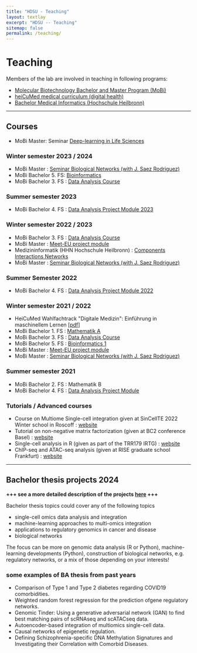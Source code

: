 ```yaml
---
title: "HDSU - Teaching"
layout: textlay
excerpt: "HDSU -- Teaching"
sitemap: false
permalink: /teaching/
---
```


# Teaching


Members of the lab are involved in teaching in following programs:
- [Molecular Biotechnology Bachelor and Master Program (MoBi)](https://www.uni-heidelberg.de/courses/prospective/academicprograms/Molecular_Biotechnology_en_ba.html)
- [heiCuMed medical curriculum (digital health)](http://www.medizinische-fakultaet-hd.uni-heidelberg.de/Digitale-Medizin.111801.0.html)
- [Bachelor Medical Informatics (Hochschule Heilbronn)](https://www.hs-heilbronn.de/mib)

___


## Courses

- MoBi Master: Seminar <a href="https://deeplife4eu.github.io/">Deep-learning in Life Sciences</a>


### Winter semester 2023 / 2024
- MoBi Master : <a href="{{ site.url }}{{ site.baseurl }}/teaching/bn2024.html">Seminar Biological Networks (with J. Saez Rodriguez)</a>
- MoBi Bachelor 5. FS: <a href="{{ site.url }}{{ site.baseurl }}/teaching/bioinfo5fs.html">Bioinformatics</a>
- MoBi Bachelor 3. FS : <a href="{{ site.url }}{{ site.baseurl }}/teaching/dataanalysis3fs.html">Data Analysis Course</a>

### Summer semester 2023
- MoBi Bachelor 4. FS : <a href="{{ site.url }}{{ site.baseurl }}/teaching/data2023.html">Data Analysis Project Module 2023</a>

### Winter semester 2022 / 2023
- MoBi Bachelor 3. FS : <a href="{{ site.url }}{{ site.baseurl }}/teaching/dataanalysis3fs.html">Data Analysis Course</a>
- MoBi Master : [Meet-EU project module](http://bioinfo.ipmb.uni-heidelberg.de/crg/master-meetu/)
- Medizininformatik (HHN Hochschule Heilbronn) : <a href="{{ site.url }}{{ site.baseurl }}/teaching/CIN.html">Components Interactions Networks</a>
- MoBi Master : <a href="{{ site.url }}{{ site.baseurl }}/teaching/networks.html">Seminar Biological Networks (with J. Saez Rodriguez)</a>

### Summer Semester 2022
- MoBi Bachelor 4. FS : <a href="{{ site.url }}{{ site.baseurl }}/data2022.html">Data Analysis Project Module 2022</a>

### Winter semester 2021 / 2022
- HeiCuMed Wahlfachtrack "Digitale Medizin": Einführung in maschinellem Lernen [[pdf]](../downloads/WFT_IntroML.pdf)
- MoBi Bachelor 1. FS : [Mathematik A](http://bioinfo.ipmb.uni-heidelberg.de/crg/mathea/)
- MoBi Bachelor 3. FS : [Data Analysis Course](http://bioinfo.ipmb.uni-heidelberg.de/crg/datascience3fs/)
- MoBi Bachelor 5. FS : [Bioinformatics 1](http://bioinfo.ipmb.uni-heidelberg.de/crg/bioinfo1/)
- MoBi Master : [Meet-EU project module](http://bioinfo.ipmb.uni-heidelberg.de/crg/master-meetu/)
- MoBi Master : [Seminar Biological Networks (with J. Saez Rodriguez)](http://bioinfo.ipmb.uni-heidelberg.de/crg/seminar-network/index.html)

### Summer semester 2021
- MoBi Bachelor 2. FS : Mathematik B
- MoBi Bachelor 4. FS : [Data Analysis Project Module](https://datascience-mobi.github.io/)

### Tutorials / Advanced courses
- Course on Multiome Single-cell integration given at SinCellTE 2022 Winter school in Roscoff : [website](http://www.hdsu.org/sincellTE_2022/)
- Tutorial on non-negative matrix factorization (given at BC2 conference Basel) : [website](https://hdsu-bioquant.github.io/bc2_tutorial/)
- Single-cell analysis in R (given as part of the TRR179 IRTG) : [website](https://hdsu-bioquant.github.io/irtg2021/)
- ChIP-seq and ATAC-seq analysis (given at RISE graduate school Frankfurt) : [website](https://hdsu-bioquant.github.io/chipatac2020/)

___


## Bachelor thesis projects 2024

**+++ see a more detailed description of the projects <a href="{{ site.url }}{{ site.baseurl }}/ba2024.html">here</a> +++**

Bachelor thesis topics could cover any of the following topics
- single-cell omics data analysis and integration
- machine-learning approaches to multi-omics integration
- applications to regulatory genomics in cancer and disease
- biological networks

The focus can be more on genomic data analysis (R or Python), machine-learning developments (Python), construction of biological networks, e.g. regulatory networks, or a mix of those depending on your interests!

### some examples of BA thesis from past years
- Comparison of Type 1 and Type 2 diabetes regarding COVID19 comorbidities.
- Weighted random forest regression for the prediction ofgene regulatory networks.
- Genomic Tinder: Using a generative adversarial network (GAN) to find best matching pairs of scRNAseq and scATACseq data.
- Autoencoder-based integration of multiomics single-cell data.
- Causal networks of epigenetic regulation.
- Defining Schizophrenia-specific DNA Methylation Signatures and Investigating their Correlation with Comorbid Diseases.
